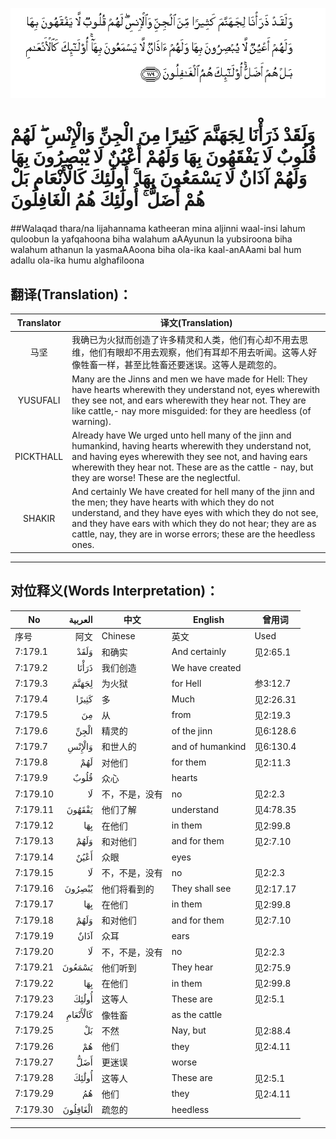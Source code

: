 ![007:179](images/007_179.gif)

# وَلَقَدْ ذَرَأْنَا لِجَهَنَّمَ كَثِيرًا مِنَ الْجِنِّ وَالْإِنْسِ ۖ لَهُمْ قُلُوبٌ لَا يَفْقَهُونَ بِهَا وَلَهُمْ أَعْيُنٌ لَا يُبْصِرُونَ بِهَا وَلَهُمْ آذَانٌ لَا يَسْمَعُونَ بِهَا ۚ أُولَٰئِكَ كَالْأَنْعَامِ بَلْ هُمْ أَضَلُّ ۚ أُولَٰئِكَ هُمُ الْغَافِلُونَ 

##Walaqad thara/na lijahannama katheeran mina aljinni waal-insi lahum quloobun la yafqahoona biha walahum aAAyunun la yubsiroona biha walahum athanun la yasmaAAoona biha ola-ika kaal-anAAami bal hum adallu ola-ika humu alghafiloona 

## 翻译(Translation)：

| Translator | 译文(Translation)                                            |
| :--------: | ------------------------------------------------------------ |
|    马坚    | 我确已为火狱而创造了许多精灵和人类，他们有心却不用去思维，他们有眼却不用去观察，他们有耳却不用去听闻。这等人好像牲畜一样，甚至比牲畜还要迷误。这等人是疏忽的。 |
|  YUSUFALI  | Many are the Jinns and men we have made for Hell: They have hearts wherewith they understand not, eyes wherewith they see not, and ears wherewith they hear not. They are like cattle,- nay more misguided: for they are heedless (of warning). |
| PICKTHALL  | Already have We urged unto hell many of the jinn and humankind, having hearts wherewith they understand not, and having eyes wherewith they see not, and having ears wherewith they hear not. These are as the cattle - nay, but they are worse! These are the neglectful. |
|   SHAKIR   | And certainly We have created for hell many of the jinn and the men; they have hearts with which they do not understand, and they have eyes with which they do not see, and they have ears with which they do not hear; they are as cattle, nay, they are in worse errors; these are the heedless ones. |

---

## 对位释义(Words Interpretation)：

| No   | العربية | 中文    | English | 曾用词 |
| ---- | ------: | ------- | ------- | ------ |
| 序号 |    阿文 | Chinese | 英文    | Used   |
| 7:179.1   | وَلَقَدْ                                                         | 和确实         | And certainly    | 见2:65.1  |
| 7:179.2   | ذَرَأْنَا                                                        | 我们创造       | We have created  |           |
| 7:179.3   | لِجَهَنَّمَ                                                        | 为火狱         | for Hell         | 参3:12.7  |
| 7:179.4   | كَثِيرًا                                                        | 多             | Much             | 见2:26.31 |
| 7:179.5   | مِنَ                                                           | 从             | from             | 见2:19.3  |
| 7:179.6   | الْجِنِّ                                                         | 精灵的         | of the jinn      | 见6:128.6 |
| 7:179.7   | وَالْإِنْسِ                                                       | 和世人的       | and of humankind | 见6:130.4 |
| 7:179.8   | لَهُمْ                                                          | 对他们         | for them         | 见2:11.3  |
| 7:179.9   | قُلُوبٌ                                                         | 众心           | hearts           |           |
| 7:179.10  | لَا                                                           | 不，不是，没有 | no               | 见2:2.3   |
| 7:179.11  | يَفْقَهُونَ                                                       | 他们了解       | understand       | 见4:78.35 |
| 7:179.12  | بِهَا                                                          | 在他们         | in them          | 见2:99.8  |
| 7:179.13  | وَلَهُمْ                                                         | 和对他们       | and for them     | 见2:7.10  |
| 7:179.14  | أَعْيُنٌ                                                         | 众眼           | eyes             |           |
| 7:179.15  | لَا                                                           | 不，不是，没有 | no               | 见2:2.3   |
| 7:179.16  | يُبْصِرُونَ                                                       | 他们将看到的   | They shall see   | 见2:17.17 |
| 7:179.17  | بِهَا                                                          | 在他们         | in them          | 见2:99.8  |
| 7:179.18  | وَلَهُمْ                                                         | 和对他们       | and for them     | 见2:7.10  |
| 7:179.19  | آذَانٌ                                                         | 众耳           | ears             |           |
| 7:179.20  | لَا                                                           | 不，不是，没有 | no               | 见2:2.3   |
| 7:179.21  | يَسْمَعُونَ                                                       | 他们听到       | They hear        | 见2:75.9  |
| 7:179.22  | بِهَا                                                          | 在他们         | in them          | 见2:99.8  |
| 7:179.23  | أُولَٰئِكَ                                                        | 这等人         | These are        | 见2:5.1   |
| 7:179.24  | كَالْأَنْعَامِ                                                     | 像牲畜         | as the cattle    |           |
| 7:179.25  | بَلْ                                                           | 不然           | Nay, but         | 见2:88.4  |
| 7:179.26  | هُمْ                                                           | 他们           | they             | 见2:4.11  |
| 7:179.27  | أَضَلُّ                                                          | 更迷误         | worse            |           |
| 7:179.28  | أُولَٰئِكَ                                                        | 这等人         | These are        | 见2:5.1   |
| 7:179.29  | هُمُ                                                           | 他们           | they             | 见2:4.11  |
| 7:179.30  | الْغَافِلُونَ                                                     | 疏忽的         | heedless         |           |

---